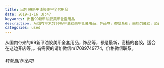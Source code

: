 ```yaml
---
title: 出售99新甲油胶美甲全套用品
date: 2019-1-16 18:47
keywords: 出售99新甲油胶美甲全套用品
description: 从国内带来的99新甲油胶美甲全套用品，饰品等，都是最新，高档的套胶，适合在这边开店等。。有需要的请加微信m17089749774，价格微信联系。
categories: used
---
```

<td class="t_f" id="postmessage_2713019">

从国内带来的99新甲油胶美甲全套用品，饰品等，都是最新，高档的套胶，适合在这边开店等。。有需要的请加微信m17089749774，价格微信联系。</td>
###### 转载自[菲龙网]